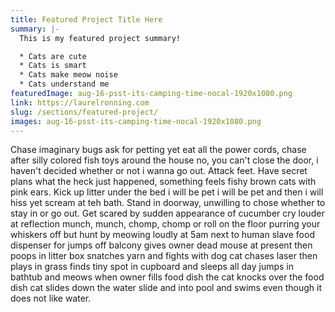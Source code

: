 ```yaml
---
title: Featured Project Title Here
summary: |-
  This is my featured project summary!

  * Cats are cute
  * Cats is smart
  * Cats make meow noise
  * Cats understand me
featuredImage: aug-16-psst-its-camping-time-nocal-1920x1080.png
link: https://laurelronning.com
slug: /sections/featured-project/
images: aug-16-psst-its-camping-time-nocal-1920x1080.png
---
```


Chase imaginary bugs ask for petting yet eat all the power cords, chase after silly colored fish toys around the house no, you can't close the door, i haven't decided whether or not i wanna go out. Attack feet. Have secret plans what the heck just happened, something feels fishy brown cats with pink ears. Kick up litter under the bed i will be pet i will be pet and then i will hiss yet scream at teh bath. Stand in doorway, unwilling to chose whether to stay in or go out. Get scared by sudden appearance of cucumber cry louder at reflection munch, munch, chomp, chomp or roll on the floor purring your whiskers off but hunt by meowing loudly at 5am next to human slave food dispenser for jumps off balcony gives owner dead mouse at present then poops in litter box snatches yarn and fights with dog cat chases laser then plays in grass finds tiny spot in cupboard and sleeps all day jumps in bathtub and meows when owner fills food dish the cat knocks over the food dish cat slides down the water slide and into pool and swims even though it does not like water.
